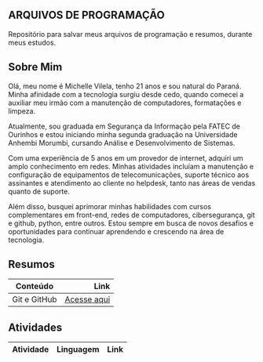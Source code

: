 ## ARQUIVOS DE PROGRAMAÇÃO

Repositório para salvar meus arquivos de programação e resumos, durante meus estudos.

## Sobre Mim

Olá, meu nome é Michelle Vilela, tenho 21 anos e sou natural do Paraná. Minha afinidade com a tecnologia surgiu desde cedo, quando comecei a auxiliar meu irmão com a manutenção de computadores, formatações e limpeza.

Atualmente, sou graduada em Segurança da Informação pela FATEC de Ourinhos e estou iniciando minha segunda graduação na Universidade Anhembi Morumbi, cursando Análise e Desenvolvimento de Sistemas.

Com uma experiência de 5 anos em um provedor de internet, adquiri um amplo conhecimento em redes. Minhas atividades incluíam a manutenção e configuração de equipamentos de telecomunicações, suporte técnico aos assinantes e atendimento ao cliente no helpdesk, tanto nas áreas de vendas quanto de suporte.

Além disso, busquei aprimorar minhas habilidades com cursos complementares em front-end, redes de computadores, cibersegurança, git e github, python, entre outros. Estou sempre em busca de novos desafios e oportunidades para continuar aprendendo e crescendo na área de tecnologia.

## Resumos

| Conteúdo  | Link |
|:---------:|------:|
| Git e GitHub | [Acesse aqui](https://github.com/MiVilela/ARQUIVO-DE-PROGRAMACAO/blob/main/Resumo%20GIT%20e%20GITHUB)|

## Atividades

| Atividade | Linguagem | Link |
|:----------|-----------|-----:|
